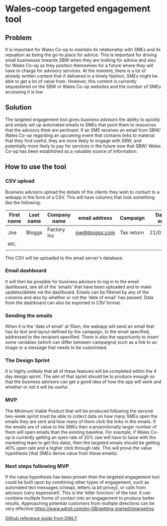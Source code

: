 # Wales-coop targeted engagement tool

## Problem

It is important for Wales Co-op to maintain its relationship with SMEs and its repuation as being the go-to place for advice. This is important for driving small businesses towards SBW when they are looking for advice and also for Wales Co-op as they position themselves for a future where they will have to charge for advisory services. At the moment, there is a lot of already written content that if delivered in a timely fashion, SMEs might be able to get a lot of value from. However, this content is currently sequestered on the SBW or Wales Co-op websites and the number of SMEs accessing it is low.

## Solution

The targeted engagement tool gives business advisors the ability to quickly and simply set up automated emails to SMEs that point them to resources that the advisors think are pertinant. If an SME receives an email from SBW/ Wales Co-op regarding an upcoming event that contains links to material that they find useful, they are more likely to engage with SBW, and potentially more likely to pay for services in the future now that SBW/ Wales Co-op has been established as a valuable source of information.

## How to use the tool

### CSV upload

Business advisors upload the details of the clients they wish to contact to a webapp in the form of a CSV. This will have columns that look something like the following:

|First name |Last name|Company name |email address |Campaign   |Date of email |Recipiant Variable
|---        |---      |---          |---           |---        |---           |---
|Joe        |Bloggs   |Factory Inc  |joe@bloggs.com|Tax return |21/02/2017    |some variable
|etc.       |         |             |              |           |              |
|           |         |             |              |           |              |

This CSV will be uploaded to the email server's database.

### Email dashboard

It will then be possible for business advisors to log in to the email dashboard, see all of the 'emails' that have been uploaded and to make updates/delete via the dashboard. Emails can be filtered by any of the columns and also by whether or not the 'date of email' has passed. Data from the dashboard can also be exported in CSV format.

### Sending the emails

When it is the 'date of email' at 10am, the webapp will send an email that has its text and layout defined by the campaign, to the email specified, addressed to the recipient specified. There is also the opportunity to insert some variables (which can differ between campaigns) such as a link to an image or a message that needs to be customised.

### The Design Sprint

It is highly unlikely that all of these features will be completed within the 4 day design sprint. The aim of that sprint should be to produce enough so that the business advisors can get a good idea of how the app will work and whether or not it will be useful.

### MVP

The Minimum Viable Product that will be produced following the second two-week sprint must be able to collect data on how many SMEs open the emails they are sent and how many of them click the links in the emails. If the emails are of value to the SMEs then a proportionally larger number of them will open emails than the existing baseline. For example, if Wales Co-op is currently getting an open rate of 20% (we will have to liaise with the marketing team to get this data), then the targeted emails should be getting 40% open rate and a higher click through rate. This will prove the value hypothesis (that SMEs derive value from these emails).

### Next steps following MVP
If the value hypothesis has been proven then the targeted engagement tool could be built upon by combining other types of engagement, such as automated text messages (cheap), letters (a bit pricey), or calls from advisors (very expensive!). This is the 'killer function' of the tool. It can combine multiple forms of contact into an engagement to produce better results. Approaching potential customers from multiple directions can be very effective https://www.adroll.com/en-GB/getting-started/retargeting.

[Github reference guide from DWLY](https://github.com/dwyl/github-reference)
